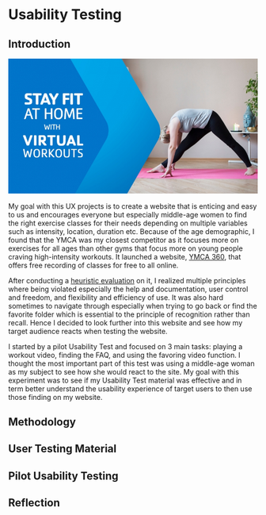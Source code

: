 # Usability Testing 

## Introduction 

![YMCA 360 - Ad](./y360ad.jpg)

My goal with this UX projects is to create a website that is enticing and easy to us and encourages everyone but especially middle-age women to find the right exercise classes for their needs depending on multiple variables such as intensity, location, duration etc. Because of the age demographic, I found that the YMCA was my closest competitor as it focuses more on exercises for all ages than other gyms that focus more on young people craving high-intensity workouts. It launched a website, [YMCA 360](https://ymca360.org/), that offers free recording of classes for free to all online. 

After conducting a [heuristic evaluation](https://github.com/alixlb/DH150---Fall-2020/blob/main/assignment1/heuristicevaluation.md) on it, I realized multiple principles where being violated especially the help and documentation, user control and  freedom, and flexibility and efficiency of use. It was also hard sometimes to navigate through especially when trying to go back or find the favorite folder which is essential to the principle of recognition rather than recall. Hence I decided to look further into this website and see how my target audience reacts when testing the website. 

I started by a pilot Usability Test and focused on 3 main tasks: playing a workout video, finding the FAQ, and using the favoring video function. I thought the most important part of this test was using a middle-age woman as my subject to see how she would react to the site. My goal with this experiment was to see if my Usability Test material was effective and in term better understand the usability experience of target users to then use those finding on my website. 

## Methodology 

## User Testing Material

## Pilot Usability Testing

## Reflection 
